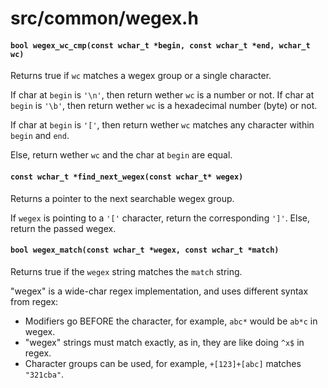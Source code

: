 # src/common/wegex.h

#### `bool wegex_wc_cmp(const wchar_t *begin, const wchar_t *end, wchar_t wc)`
Returns true if `wc` matches a wegex group or a single character.

If char at `begin` is `'\n'`, then return wether `wc` is a number or not.
If char at `begin` is `'\b'`, then return wether `wc` is a hexadecimal number (byte) or not.

If char at `begin` is `'['`, then return wether `wc` matches any character within `begin` and `end`.

Else, return wether `wc` and the char at `begin` are equal.

#### `const wchar_t *find_next_wegex(const wchar_t* wegex)`
Returns a pointer to the next searchable wegex group.

If `wegex` is pointing to a `'['` character, return the corresponding `']'`.
Else, return the passed wegex.

#### `bool wegex_match(const wchar_t *wegex, const wchar_t *match)`
Returns true if the `wegex` string matches the `match` string.

"wegex" is a wide-char regex implementation, and uses different syntax from regex:
* Modifiers go BEFORE the character, for example, `abc*` would be `ab*c` in wegex.
* "wegex" strings must match exactly, as in, they are like doing `^x$` in regex.
* Character groups can be used, for example, `+[123]+[abc]` matches `"321cba"`.

